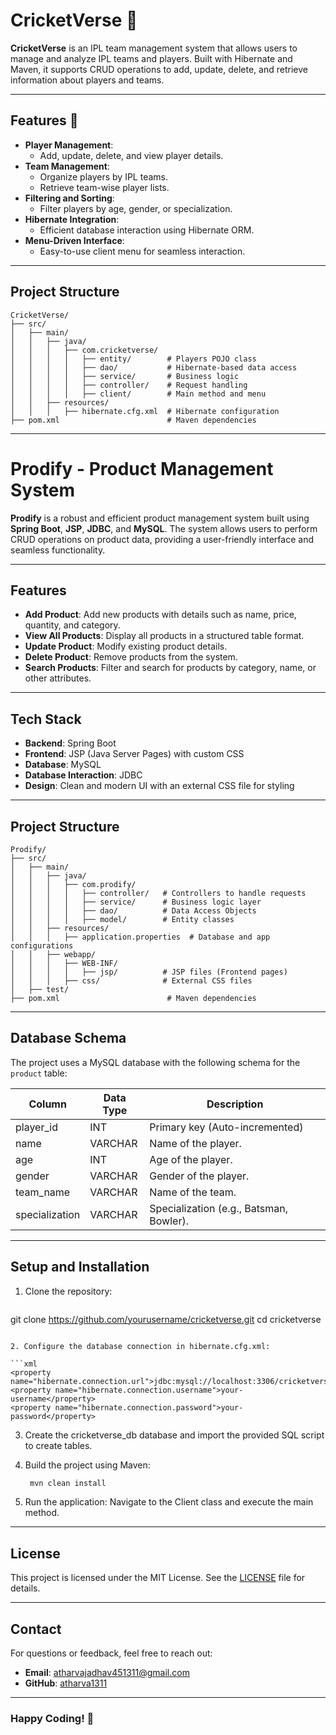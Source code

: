 #  CricketVerse 🏏

**CricketVerse** is an IPL team management system that allows users to manage and analyze IPL teams and players. Built with Hibernate and Maven, it supports CRUD operations to add, update, delete, and retrieve information about players and teams.

---

## Features 🌟

- **Player Management**:
  - Add, update, delete, and view player details.
- **Team Management**:
  - Organize players by IPL teams.
  - Retrieve team-wise player lists.
- **Filtering and Sorting**:
  - Filter players by age, gender, or specialization.
- **Hibernate Integration**:
  - Efficient database interaction using Hibernate ORM.
- **Menu-Driven Interface**:
  - Easy-to-use client menu for seamless interaction.

---


## Project Structure

```plaintext
CricketVerse/
├── src/
│   ├── main/
│   │   ├── java/
│   │   │   ├── com.cricketverse/
│   │   │   │   ├── entity/        # Players POJO class
│   │   │   │   ├── dao/           # Hibernate-based data access
│   │   │   │   ├── service/       # Business logic
│   │   │   │   ├── controller/    # Request handling
│   │   │   │   ├── client/        # Main method and menu
│   │   ├── resources/
│   │   │   ├── hibernate.cfg.xml  # Hibernate configuration
├── pom.xml                        # Maven dependencies
```
---
# Prodify - Product Management System

**Prodify** is a robust and efficient product management system built using **Spring Boot**, **JSP**, **JDBC**, and **MySQL**. The system allows users to perform CRUD operations on product data, providing a user-friendly interface and seamless functionality.

---

## Features

- **Add Product**: Add new products with details such as name, price, quantity, and category.
- **View All Products**: Display all products in a structured table format.
- **Update Product**: Modify existing product details.
- **Delete Product**: Remove products from the system.
- **Search Products**: Filter and search for products by category, name, or other attributes.

---

## Tech Stack

- **Backend**: Spring Boot
- **Frontend**: JSP (Java Server Pages) with custom CSS
- **Database**: MySQL
- **Database Interaction**: JDBC
- **Design**: Clean and modern UI with an external CSS file for styling

---

## Project Structure

```plaintext
Prodify/
├── src/
│   ├── main/
│   │   ├── java/
│   │   │   ├── com.prodify/
│   │   │   │   ├── controller/   # Controllers to handle requests
│   │   │   │   ├── service/      # Business logic layer
│   │   │   │   ├── dao/          # Data Access Objects
│   │   │   │   ├── model/        # Entity classes
│   │   ├── resources/
│   │   │   ├── application.properties  # Database and app configurations
│   │   ├── webapp/
│   │   │   ├── WEB-INF/
│   │   │   │   ├── jsp/          # JSP files (Frontend pages)
│   │   │   ├── css/              # External CSS files
│   ├── test/
├── pom.xml                        # Maven dependencies
```

---

## Database Schema

The project uses a MySQL database with the following schema for the `product` table:

| Column    | Data Type | Description                   |
|-----------|-----------|--------------------------------
|player_id	|   INT	    | Primary key (Auto-incremented)|
| name	    | VARCHAR   |	Name of the player.           |
| age	      |  INT      |	  Age of the player.          |
| gender	  | VARCHAR	  | Gender of the player.         |
| team_name |	VARCHAR	  | Name of the team.             |
|specialization|	VARCHAR	|Specialization (e.g., Batsman, Bowler).|

---

## Setup and Installation

1. Clone the repository:  
   ```bash
 git clone https://github.com/yourusername/cricketverse.git
cd cricketverse
   ```
 
2. Configure the database connection in hibernate.cfg.xml:

   ```xml
  <property name="hibernate.connection.url">jdbc:mysql://localhost:3306/cricketverse_db</property>
<property name="hibernate.connection.username">your-username</property>
<property name="hibernate.connection.password">your-password</property>

   ```

3. Create the cricketverse_db database and import the provided SQL script to create tables.

4. Build the project using Maven: 
   ```bash
    mvn clean install

   ```

5. Run the application:
     Navigate to the Client class and execute the main method.

---



## License

This project is licensed under the MIT License. See the [LICENSE](LICENSE) file for details.

---



## Contact

For questions or feedback, feel free to reach out:

- **Email**: atharvajadhav451311@gmail.com
- **GitHub**: [atharva1311](https://github.com/atharva1311)

---

### Happy Coding! 🚀
